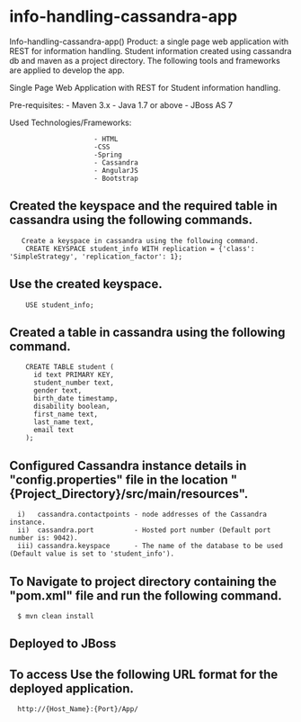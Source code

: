 # info-handling-cassandra-app
Info-handling-cassandra-app() Product: a single page web application with REST for information handling. Student information created using cassandra db and maven as a project directory. The following tools and frameworks are applied to develop the app. 


Single Page Web Application with REST for Student information handling.

Pre-requisites:
                         - Maven 3.x
                         - Java 1.7 or above
                         - JBoss AS 7

Used Technologies/Frameworks:

                         - HTML
                         -CSS
                         -Spring
                         - Cassandra
                         - AngularJS 
                         - Bootstrap 


 ## Created the keyspace and the required table in cassandra using the following commands.
       Create a keyspace in cassandra using the following command.
        CREATE KEYSPACE student_info WITH replication = {'class': 'SimpleStrategy', 'replication_factor': 1};
      
  ## Use the created keyspace.
      	USE student_info;
      
   ##   Created a table in cassandra using the following command.
        CREATE TABLE student (
	      id text PRIMARY KEY,
	      student_number text,
	      gender text,
	      birth_date timestamp,
	      disability boolean,
	      first_name text,
	      last_name text,
	      email text
        );
 
 ## Configured Cassandra instance details in "config.properties" file in the location "{Project_Directory}/src/main/resources".

      i)   cassandra.contactpoints - node addresses of the Cassandra instance.
      ii)  cassandra.port          - Hosted port number (Default port number is: 9042).
      iii) cassandra.keyspace      - The name of the database to be used (Default value is set to 'student_info').
	
 ## To Navigate to project directory containing the "pom.xml" file and run the following command.
      $ mvn clean install

 ## Deployed  to JBoss

 ## To access Use the following URL format for the deployed application.
      http://{Host_Name}:{Port}/App/
